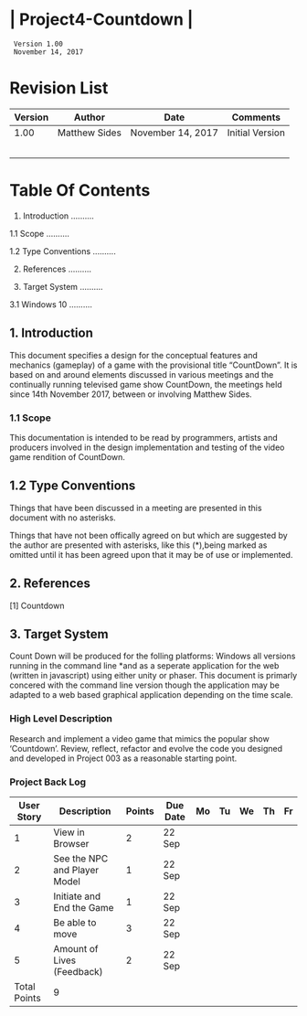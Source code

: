 # | Project4-Countdown |
     Version 1.00
     November 14, 2017
     

# Revision List

| Version     | Author          | Date                 | Comments                       |
|-------------|-----------------|----------------------|--------------------------------|
| 1.00        |  Matthew Sides  | November 14, 2017    | Initial Version                |
|             |                 |                      |                                | 
|             |                 |                      |                                | 
|             |                 |                      |                                |
|             |                 |                      |                                |
|                                                                                       |                         







# Table Of Contents

1. Introduction ..........

1.1 Scope ..........

1.2 Type Conventions ..........

2. References ..........

3. Target System ..........

3.1 Windows 10 ..........







## 1. Introduction

This document specifies a design for the conceptual features and mechanics (gameplay) of a game with the provisional title “CountDown”. It is based on and around elements discussed in various meetings and the continually running televised game show CountDown, the meetings held since 14th November 2017, between or involving Matthew Sides.

### 1.1 Scope

This documentation is intended to be read by programmers, artists and producers involved in the design implementation and testing of the video game rendition of CountDown.

## 1.2 Type Conventions
Things that have been discussed in a meeting are presented in this document with no asterisks.

Things that have not been offically agreed on but which are suggested by the author are presented with asterisks, like this (*),being marked as omitted until it has been agreed upon that it may be of use or implemented.

## 2. References

[1] Countdown

## 3. Target System
 Count Down will be produced for the folling platforms: Windows all versions running in the command line *and as a seperate application for the web (written in javascript) using either unity or phaser. This document is primarly concered with the command line version though the application may be adapted to a web based graphical application depending on the time scale. 


### High Level Description 
Research and implement a video game that mimics the popular show ‘Countdown’. Review, reflect, refactor and evolve the code you designed and developed in Project 003 as a reasonable starting point.



### Project Back Log

| User Story  | Description                  | Points | Due Date | Mo | Tu | We | Th | Fr |
|-------------|------------------------------|--------|----------|----|----|----|----|----|
| 1           | View in Browser              | 2      |22 Sep    |    |    |    |    |    |
| 2           | See the NPC and Player Model | 1      |22 Sep    |    |    |    |    |    |
| 3           | Initiate and End the Game    | 1      |22 Sep    |    |    |    |    |    |
| 4           | Be able to move              | 3      |22 Sep    |    |    |    |    |    |
| 5           | Amount of Lives (Feedback)   | 2      |22 Sep    |    |    |    |    |    |
| Total Points| 9                 |

